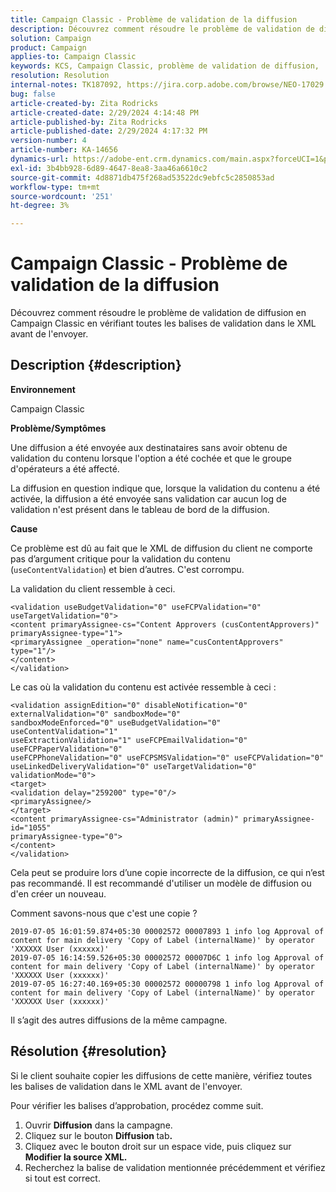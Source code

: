 ```yaml
---
title: Campaign Classic - Problème de validation de la diffusion
description: Découvrez comment résoudre le problème de validation de diffusion dans Campaign Classic
solution: Campaign
product: Campaign
applies-to: Campaign Classic
keywords: KCS, Campaign Classic, problème de validation de diffusion,
resolution: Resolution
internal-notes: TK187092, https://jira.corp.adobe.com/browse/NEO-17029
bug: false
article-created-by: Zita Rodricks
article-created-date: 2/29/2024 4:14:48 PM
article-published-by: Zita Rodricks
article-published-date: 2/29/2024 4:17:32 PM
version-number: 4
article-number: KA-14656
dynamics-url: https://adobe-ent.crm.dynamics.com/main.aspx?forceUCI=1&pagetype=entityrecord&etn=knowledgearticle&id=098836a3-1dd7-ee11-9079-6045bd0065f9
exl-id: 3b4bb928-6d89-4647-8ea8-3aa46a6610c2
source-git-commit: 4d8871db475f268ad53522dc9ebfc5c2850853ad
workflow-type: tm+mt
source-wordcount: '251'
ht-degree: 3%

---
```


# Campaign Classic - Problème de validation de la diffusion


Découvrez comment résoudre le problème de validation de diffusion en Campaign Classic en vérifiant toutes les balises de validation dans le XML avant de l&#39;envoyer.

## Description {#description}


<b>Environnement</b>

Campaign Classic



<b>Problème/Symptômes</b>

Une diffusion a été envoyée aux destinataires sans avoir obtenu de validation du contenu lorsque l&#39;option a été cochée et que le groupe d&#39;opérateurs a été affecté.

La diffusion en question indique que, lorsque la validation du contenu a été activée, la diffusion a été envoyée sans validation car aucun log de validation n&#39;est présent dans le tableau de bord de la diffusion.



<b>Cause</b>

Ce problème est dû au fait que le XML de diffusion du client ne comporte pas d’argument critique pour la validation du contenu (`useContentValidation`) et bien d’autres. C&#39;est corrompu.

La validation du client ressemble à ceci.




```
<validation useBudgetValidation="0" useFCPValidation="0" useTargetValidation="0">
<content primaryAssignee-cs="Content Approvers (cusContentApprovers)" primaryAssignee-type="1">
<primaryAssignee _operation="none" name="cusContentApprovers" type="1"/>
</content>
</validation>
```




Le cas où la validation du contenu est activée ressemble à ceci :




```
<validation assignEdition="0" disableNotification="0" externalValidation="0" sandboxMode="0"
sandboxModeEnforced="0" useBudgetValidation="0" useContentValidation="1"
useExtractionValidation="1" useFCPEmailValidation="0" useFCPPaperValidation="0"
useFCPPhoneValidation="0" useFCPSMSValidation="0" useFCPValidation="0"
useLinkedDeliveryValidation="0" useTargetValidation="0" validationMode="0">
<target>
<validation delay="259200" type="0"/>
<primaryAssignee/>
</target>
<content primaryAssignee-cs="Administrator (admin)" primaryAssignee-id="1055"
primaryAssignee-type="0">
</content>
</validation>
```




Cela peut se produire lors d’une copie incorrecte de la diffusion, ce qui n’est pas recommandé. Il est recommandé d&#39;utiliser un modèle de diffusion ou d&#39;en créer un nouveau.

Comment savons-nous que c&#39;est une copie ?




```
2019-07-05 16:01:59.874+05:30 00002572 00007893 1 info log Approval of content for main delivery 'Copy of Label (internalName)' by operator 'XXXXXX User (xxxxxx)'
2019-07-05 16:14:59.526+05:30 00002572 00007D6C 1 info log Approval of content for main delivery 'Copy of Label (internalName)' by operator 'XXXXXX User (xxxxxx)'
2019-07-05 16:27:40.169+05:30 00002572 00000798 1 info log Approval of content for main delivery 'Copy of Label (internalName)' by operator 'XXXXXX User (xxxxxx)'
```




Il s’agit des autres diffusions de la même campagne.


## Résolution {#resolution}


Si le client souhaite copier les diffusions de cette manière, vérifiez toutes les balises de validation dans le XML avant de l&#39;envoyer.

Pour vérifier les balises d’approbation, procédez comme suit.

1. Ouvrir <b>Diffusion</b> dans la campagne.
2. Cliquez sur le bouton <b>Diffusion </b>tab<b>.</b>
3. Cliquez avec le bouton droit sur un espace vide, puis cliquez sur <b>Modifier la source XML.</b>
4. Recherchez la balise de validation mentionnée précédemment et vérifiez si tout est correct.
